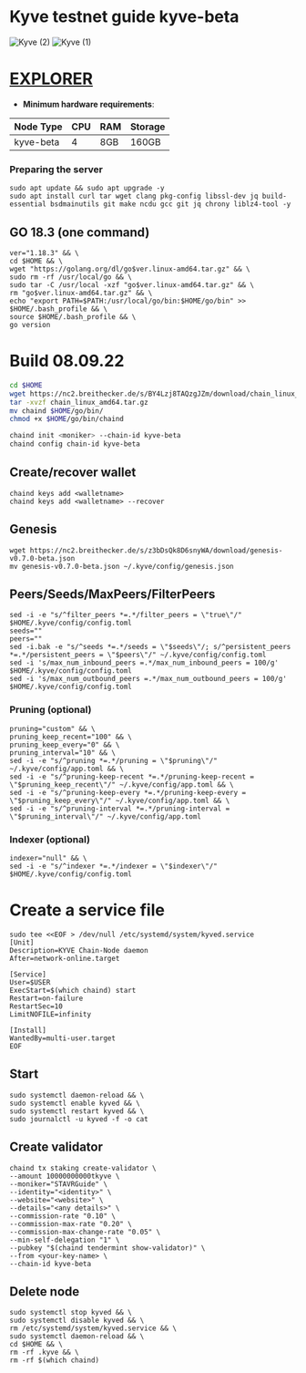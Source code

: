 # Kyve testnet guide kyve-beta
![Kyve (2)](https://user-images.githubusercontent.com/44331529/180600823-b7f4a17d-c213-49b5-a1b9-cbe2e3b630e2.png)
![Kyve (1)](https://user-images.githubusercontent.com/44331529/180600827-c8beffd5-dcb3-4ded-a9d6-8f9aa6c0859f.png)


[EXPLORER]()
=
- **Minimum hardware requirements**:

| Node Type |CPU | RAM  | Storage  | 
|-----------|----|------|----------|
| kyve-beta |   4| 8GB  | 160GB    |

### Preparing the server

    sudo apt update && sudo apt upgrade -y
    sudo apt install curl tar wget clang pkg-config libssl-dev jq build-essential bsdmainutils git make ncdu gcc git jq chrony liblz4-tool -y

## GO 18.3 (one command)

    ver="1.18.3" && \
    cd $HOME && \
    wget "https://golang.org/dl/go$ver.linux-amd64.tar.gz" && \
    sudo rm -rf /usr/local/go && \
    sudo tar -C /usr/local -xzf "go$ver.linux-amd64.tar.gz" && \
    rm "go$ver.linux-amd64.tar.gz" && \
    echo "export PATH=$PATH:/usr/local/go/bin:$HOME/go/bin" >> $HOME/.bash_profile && \
    source $HOME/.bash_profile && \
    go version

# Build 08.09.22
```bash
cd $HOME
wget https://nc2.breithecker.de/s/BY4Lzj8TAQzgJZm/download/chain_linux_amd64.tar.gz
tar -xvzf chain_linux_amd64.tar.gz
mv chaind $HOME/go/bin/
chmod +x $HOME/go/bin/chaind
```

```bash
chaind init <moniker> --chain-id kyve-beta
chaind config chain-id kyve-beta
```

## Create/recover wallet
```
chaind keys add <walletname>
chaind keys add <walletname> --recover
```

## Genesis
```console
wget https://nc2.breithecker.de/s/z3bDsQk8D6snyWA/download/genesis-v0.7.0-beta.json
mv genesis-v0.7.0-beta.json ~/.kyve/config/genesis.json
```

## Peers/Seeds/MaxPeers/FilterPeers
```console
sed -i -e "s/^filter_peers *=.*/filter_peers = \"true\"/" $HOME/.kyve/config/config.toml
seeds=""
peers=""
sed -i.bak -e "s/^seeds *=.*/seeds = \"$seeds\"/; s/^persistent_peers *=.*/persistent_peers = \"$peers\"/" ~/.kyve/config/config.toml
sed -i 's/max_num_inbound_peers =.*/max_num_inbound_peers = 100/g' $HOME/.kyve/config/config.toml
sed -i 's/max_num_outbound_peers =.*/max_num_outbound_peers = 100/g' $HOME/.kyve/config/config.toml
```

### Pruning (optional)

    pruning="custom" && \
    pruning_keep_recent="100" && \
    pruning_keep_every="0" && \
    pruning_interval="10" && \
    sed -i -e "s/^pruning *=.*/pruning = \"$pruning\"/" ~/.kyve/config/app.toml && \
    sed -i -e "s/^pruning-keep-recent *=.*/pruning-keep-recent = \"$pruning_keep_recent\"/" ~/.kyve/config/app.toml && \
    sed -i -e "s/^pruning-keep-every *=.*/pruning-keep-every = \"$pruning_keep_every\"/" ~/.kyve/config/app.toml && \
    sed -i -e "s/^pruning-interval *=.*/pruning-interval = \"$pruning_interval\"/" ~/.kyve/config/app.toml

### Indexer (optional)

    indexer="null" && \
    sed -i -e "s/^indexer *=.*/indexer = \"$indexer\"/" $HOME/.kyve/config/config.toml

# Create a service file
```console
sudo tee <<EOF > /dev/null /etc/systemd/system/kyved.service
[Unit]
Description=KYVE Chain-Node daemon
After=network-online.target

[Service]
User=$USER
ExecStart=$(which chaind) start
Restart=on-failure
RestartSec=10
LimitNOFILE=infinity

[Install]
WantedBy=multi-user.target
EOF
```

## Start
```console
sudo systemctl daemon-reload && \
sudo systemctl enable kyved && \
sudo systemctl restart kyved && \
sudo journalctl -u kyved -f -o cat
```
## Create validator


	chaind tx staking create-validator \
	--amount 10000000000tkyve \
	--moniker="STAVRGuide" \
	--identity="<identity>" \
	--website="<website>" \
	--details="<any details>" \
	--commission-rate "0.10" \
	--commission-max-rate "0.20" \
	--commission-max-change-rate "0.05" \
	--min-self-delegation "1" \
	--pubkey "$(chaind tendermint show-validator)" \
	--from <your-key-name> \
	--chain-id kyve-beta


## Delete node
    sudo systemctl stop kyved && \
    sudo systemctl disable kyved && \
    rm /etc/systemd/system/kyved.service && \
    sudo systemctl daemon-reload && \
    cd $HOME && \
    rm -rf .kyve && \
    rm -rf $(which chaind)


